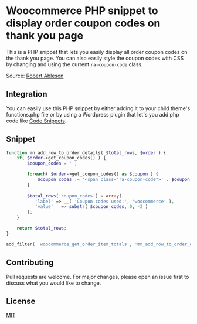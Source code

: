 # Woocommerce PHP snippet to display order coupon codes on thank you page

This is a PHP snippet that lets you easily display all order coupon codes on the thank you page. You can also easily style the coupon codes with CSS by changing and using the current <code>ra-coupon-code</code> class.

Source: [Robert Ableson](https://robertableson.com/woocommerce-php-display-order-coupon-codes/)

## Integration

You can easily use this PHP snippet by either adding it to your child theme's functions.php file or by using a Wordpress plugin that let's you add php code like [Code Snippets](https://en-ca.wordpress.org/plugins/code-snippets/). 

## Snippet

```php
function mn_add_row_to_order_details( $total_rows, $order ) {
	if( $order->get_coupon_codes() ) {
		$coupon_codes = '';

		foreach( $order->get_coupon_codes() as $coupon ) {
			$coupon_codes .= '<span class="ra-coupon-code">' . $coupon . '</span>, ';
		}
		
		$total_rows['coupon_codes'] = array(
		   'label' => __( 'Coupon codes used:', 'woocommerce' ),
		   'value'   => substr( $coupon_codes, 0, -2 )
		);
	}

	return $total_rows;
}

add_filter( 'woocommerce_get_order_item_totals', 'mn_add_row_to_order_details', 10, 2 );
```

## Contributing
Pull requests are welcome. For major changes, please open an issue first to discuss what you would like to change.

## License
[MIT](https://choosealicense.com/licenses/mit/)